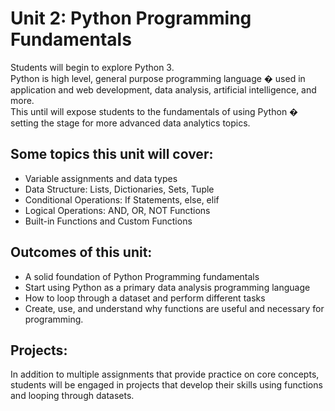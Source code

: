 # Unit 2: Python Programming Fundamentals

Students will begin to explore Python 3.  
Python is high level, general purpose programming language � used in application and web development, data analysis, artificial intelligence, and more.  
This until will expose students to the fundamentals of using Python � setting the stage for more advanced data analytics topics.

## Some topics this unit will cover: 
+ Variable assignments and data types
+ Data Structure: Lists, Dictionaries, Sets, Tuple
+ Conditional Operations: If Statements, else, elif
+ Logical Operations: AND, OR, NOT Functions
+ Built-in Functions and Custom Functions

## Outcomes of this unit:
+ A solid foundation of Python Programming fundamentals
+ Start using Python as a primary data analysis programming language
+ How to loop through a dataset and perform different tasks
+ Create, use, and understand why functions are useful and necessary for programming.

## Projects:
In addition to multiple assignments that provide practice on core concepts, students will be engaged in projects that develop their skills using functions and looping through datasets. 
